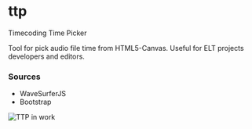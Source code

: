 # ttp
Timecoding Time Picker

Tool for pick audio file time from HTML5-Canvas.
Useful for ELT projects developers and editors.

### Sources ###
* WaveSurferJS
* Bootstrap

![TTP in work](https://postimg.org/image/pc13f2kbh/)
